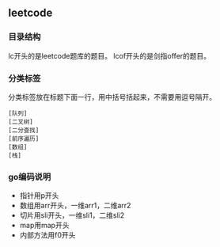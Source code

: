 ## leetcode

### 目录结构

lc开头的是leetcode题库的题目。
lcof开头的是剑指offer的题目。

### 分类标签

分类标签放在标题下面一行，用中括号括起来，不需要用逗号隔开。

```
[队列]
[二叉树]
[二分查找]
[前序遍历]
[数组]
[栈]
```

### go编码说明

- 指针用p开头
- 数组用arr开头，一维arr1，二维arr2
- 切片用sli开头，一维sli1，二维sli2
- map用map开头
- 内部方法用f0开头

